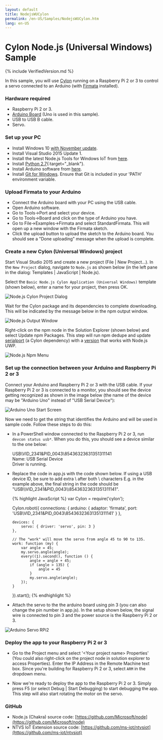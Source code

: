 ```yaml
---
layout: default
title: NodejsWUCylon
permalink: /en-US/Samples/NodejsWUCylon.htm
lang: en-US
---
```


# Cylon Node.js (Universal Windows) Sample

{% include VerifiedVersion.md %}

In this sample, you will use [Cylon](https://www.npmjs.com/package/cylon) running on a Raspberry Pi 2 or 3 to control a servo connected to an Arduino (with [Firmata](https://www.npmjs.com/package/firmata) installed).


### Hardware required
* Raspberry Pi 2 or 3.
* [Arduino Board](https://www.arduino.cc/en/main/products) (Uno is used in this sample).
* USB to USB B cable.
* Servo.


### Set up your PC
* Install Windows 10 [with November update](http://windows.microsoft.com/en-us/windows-10/windows-update-faq).
* Install Visual Studio 2015 Update 1.
* Install the latest Node.js Tools for Windows IoT from [here](http://aka.ms/ntvsiotlatest).
* Install [Python 2.7](https://www.python.org/downloads/){:target="_blank"}.
* Install Arduino software from [here](https://www.arduino.cc/en/Main/Software).
* Install [Git for Windows](http://git-scm.com/download/win). Ensure that Git is included in your 'PATH' environment variable.


### Upload Firmata to your Arduino
* Connect the Arduino board with your PC using the USB cable.
* Open Arduino software.
* Go to Tools->Port and select your device.
* Go to Tools->Board and click on the type of Arduino you have.
* Go to File->Examples->Firmata and select StandardFirmata. This will open up a new window with the Firmata sketch.
* Click the upload button to upload the sketch to the Arduino board. You should see a "Done uploading" message when the upload is complete.


### Create a new Cylon (Universal Windows) project
Start Visual Studio 2015 and create a new project (File \| New Project...). In the `New Project` dialog, navigate to `Node.js` as shown below (in the left pane in the dialog: Templates \| JavaScript \| Node.js).

Select the `Basic Node.js Cylon Application (Universal Windows)` template (shown below), enter a name for your project, then press OK.

![Node.js Cylon Project Dialog]({{site.baseurl}}/Resources/images/Nodejs/nodejswucylon-newprojectdialog.png)

Wait for the Cylon package and its dependencies to complete downloading. This will be indicated by the message below in the npm output window.

![Node.js Output Window]({{site.baseurl}}/Resources/images/Nodejs/npm-output-window.png)

Right-click on the npm node in the Solution Explorer (shown below) and select Update npm Packages.
This step will run npm dedupe and update [serialport](https://www.npmjs.com/package/serialport) (a Cylon dependency) with a [version](https://github.com/ms-iot/node-serialport/tree/uwp) that works with Node.js UWP.

![Node.js Npm Menu]({{site.baseurl}}/Resources/images/Nodejs/npm-update-menu.png)


### Set up the connection between your Arduino and Raspberry Pi 2 or 3
Connect your Arduino and Raspberry Pi 2 or 3 with the USB cable. If your Raspberry Pi 2 or 3 is connected to a monitor, 
you should see the device getting recognized as shown in the image below (the name of the device may be "Arduino Uno" instead of "USB Serial Device"):

![Arduino Uno Start Screen]({{site.baseurl}}/Resources/images/Nodejs/arduino-uno-startscreen.png)

Now we need to get the string that identifies the Arduino and will be used in sample code. Follow these steps to do this:

* In a PowerShell window connected to the Raspberry Pi 2 or 3, run `devcon status usb*`. When you do this, you should see a device similar to the one below:

   USB\VID_2341&PID_0043\85436323631351311141  
   Name: USB Serial Device  
   Driver is running.
* Replace the code in app.js with the code shown below. If using a USB device ID, be sure to add extra \ after both \\ characters
  E.g. in the example above, the final string in the code should be "USB\\\VID_2341&PID_0043\\\85436323631351311141".
  
<UL>
{% highlight JavaScript %}
var Cylon = require('cylon');

Cylon.robot({
    connections: {
        arduino: { adaptor: 'firmata', port: 'USB\\VID_2341&PID_0043\\85436323631351311141' }
    },

    devices: {
        servo: { driver: 'servo', pin: 3 }
    },

    // The "work" will move the servo from angle 45 to 90 to 135.
    work: function (my) {
        var angle = 45;
        my.servo.angle(angle);
        every((1).second(), function () {
            angle = angle + 45;
            if (angle > 135) {
                angle = 45
            }
            my.servo.angle(angle);
        });
    }
}).start();
{% endhighlight %}
</UL>

* Attach the servo to the the arduino board using pin 3 (you can also change the pin number in app.js). In the setup shown below, the signal wire is connected to pin 3 and the power source is the Raspberry Pi 2 or 3.

![Arduino Servo RPi2]({{site.baseurl}}/Resources/images/Nodejs/arduino-servo-rpi2.png)


### Deploy the app to your Raspberry Pi 2 or 3
* Go to the Project menu and select '&lt;Your project name&gt; Properties' (You could also right-click on the project node in solution explorer to access Properties). Enter the IP Address in the Remote Machine text box. Since you're building for Raspberry Pi 2 or 3, select `ARM` in the dropdown menu.

* Now we're ready to deploy the app to the Raspberry Pi 2 or 3. Simply press F5 (or select Debug \| Start Debugging) to start debugging the app. This step will also start rotating the motor on the servo.


### GitHub
* Node.js (Chakra) source code: [https://github.com/Microsoft/node](https://github.com/Microsoft/node)
* NTVS IoT Extension source code: [https://github.com/ms-iot/ntvsiot](https://github.com/ms-iot/ntvsiot)
